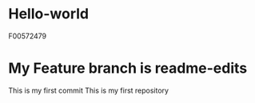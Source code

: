 # Hello-world
F00572479
# My Feature branch is readme-edits
This is my first commit
This is my first repository
